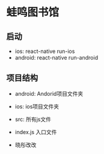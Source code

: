 # 蛙鸣图书馆

## 启动
* ios: react-native run-ios
* android: react-native run-android

## 项目结构
* android: Andorid项目文件夹
* ios: ios项目文件夹
* src: 所有js文件
* index.js 入口文件

* 晓彤改改
